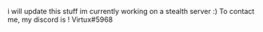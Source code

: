 i will update this stuff
im currently working on a stealth server :)
To contact me, my discord is ! Virtux#5968
                              

<!---
Virtuxdev/Virtuxdev is a ✨ special ✨ repository because its `README.md` (this file) appears on your GitHub profile.
You can click the Preview link to take a look at your changes.
--->
